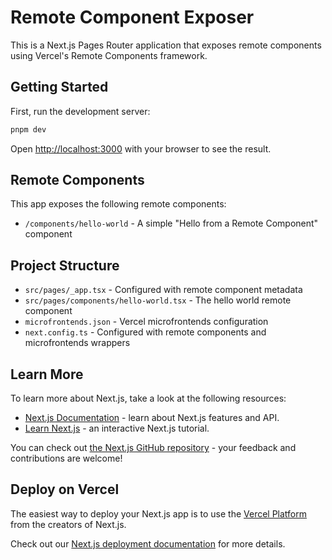# Remote Component Exposer

This is a Next.js Pages Router application that exposes remote components using Vercel's Remote Components framework.

## Getting Started

First, run the development server:

```bash
pnpm dev
```

Open [http://localhost:3000](http://localhost:3000) with your browser to see the result.

## Remote Components

This app exposes the following remote components:

- `/components/hello-world` - A simple "Hello from a Remote Component" component

## Project Structure

- `src/pages/_app.tsx` - Configured with remote component metadata
- `src/pages/components/hello-world.tsx` - The hello world remote component
- `microfrontends.json` - Vercel microfrontends configuration
- `next.config.ts` - Configured with remote components and microfrontends wrappers

## Learn More

To learn more about Next.js, take a look at the following resources:

- [Next.js Documentation](https://nextjs.org/docs) - learn about Next.js features and API.
- [Learn Next.js](https://nextjs.org/learn) - an interactive Next.js tutorial.

You can check out [the Next.js GitHub repository](https://github.com/vercel/next.js) - your feedback and contributions are welcome!

## Deploy on Vercel

The easiest way to deploy your Next.js app is to use the [Vercel Platform](https://vercel.com/new?utm_medium=default-template&filter=next.js&utm_source=create-next-app&utm_campaign=create-next-app-readme) from the creators of Next.js.

Check out our [Next.js deployment documentation](https://nextjs.org/docs/app/building-your-application/deploying) for more details.
